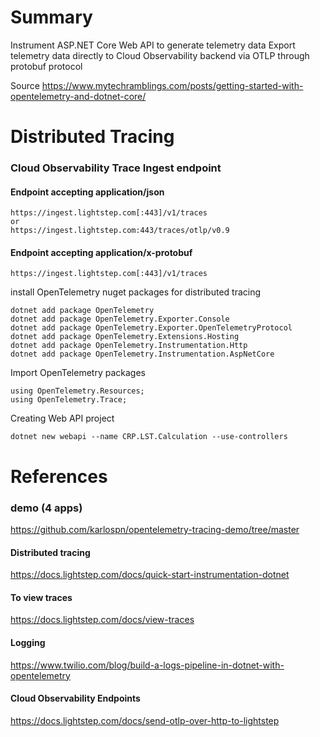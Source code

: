 # Summary
Instrument ASP.NET Core Web API to generate telemetry data
Export telemetry data directly to Cloud Observability backend via OTLP through protobuf protocol

Source
https://www.mytechramblings.com/posts/getting-started-with-opentelemetry-and-dotnet-core/

# Distributed Tracing
### Cloud Observability Trace Ingest endpoint

#### Endpoint accepting application/json
```
https://ingest.lightstep.com[:443]/v1/traces
or 
https://ingest.lightstep.com:443/traces/otlp/v0.9
```

#### Endpoint accepting application/x-protobuf
```
https://ingest.lightstep.com[:443]/v1/traces
```


install OpenTelemetry nuget packages for distributed tracing
```
dotnet add package OpenTelemetry
dotnet add package OpenTelemetry.Exporter.Console
dotnet add package OpenTelemetry.Exporter.OpenTelemetryProtocol
dotnet add package OpenTelemetry.Extensions.Hosting
dotnet add package OpenTelemetry.Instrumentation.Http
dotnet add package OpenTelemetry.Instrumentation.AspNetCore
```

Import OpenTelemetry packages
```
using OpenTelemetry.Resources;
using OpenTelemetry.Trace;
```

Creating Web API project
```
dotnet new webapi --name CRP.LST.Calculation --use-controllers
```

# References

### demo (4 apps)
https://github.com/karlospn/opentelemetry-tracing-demo/tree/master

#### Distributed tracing
https://docs.lightstep.com/docs/quick-start-instrumentation-dotnet

#### To view traces
https://docs.lightstep.com/docs/view-traces

#### Logging
https://www.twilio.com/blog/build-a-logs-pipeline-in-dotnet-with-opentelemetry

#### Cloud Observability Endpoints
https://docs.lightstep.com/docs/send-otlp-over-http-to-lightstep
